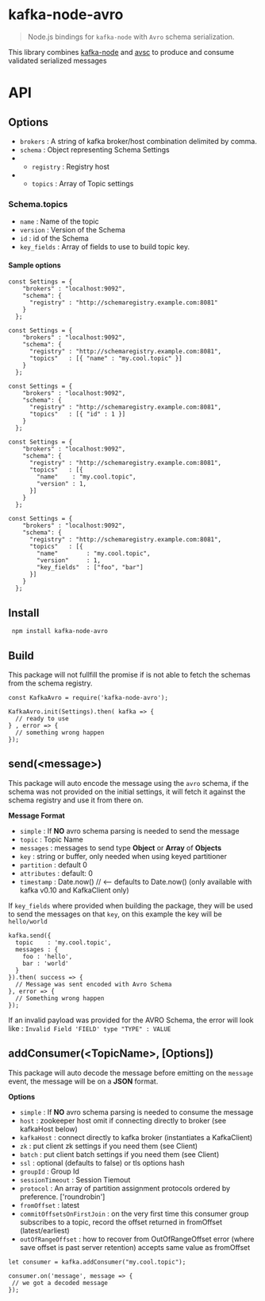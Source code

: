 # kafka-node-avro

> Node.js bindings for `kafka-node` with `Avro` schema serialization.

This library combines [kafka-node](https://github.com/SOHU-Co/kafka-node) and [avsc](https://github.com/mtth/avsc) to produce and consume validated serialized messages

# API

## Options
* `brokers`	: A string of kafka broker/host combination delimited by comma.
* `schema`	: Object representing Schema Settings
* * `registry` : Registry host
* * `topics` : Array of Topic settings

### Schema.topics

* `name` : Name of the topic
* `version` : Version of the Schema
* `id` : id of the Schema
* `key_fields` : Array of fields to use to build topic key.

#### Sample options


```
const Settings = {
    "brokers" : "localhost:9092",
    "schema": {
      "registry" : "http://schemaregistry.example.com:8081"
    }
  };
```

```
const Settings = {
    "brokers" : "localhost:9092",
    "schema": {
      "registry" : "http://schemaregistry.example.com:8081",
      "topics"   : [{ "name" : "my.cool.topic" }]
    }
  };
```

```
const Settings = {
    "brokers" : "localhost:9092",
    "schema": {
      "registry" : "http://schemaregistry.example.com:8081",
      "topics"   : [{ "id" : 1 }]
    }
  };
```

```
const Settings = {
    "brokers" : "localhost:9092",
    "schema": {
      "registry" : "http://schemaregistry.example.com:8081",
      "topics"   : [{
        "name"    : "my.cool.topic",
        "version" : 1,
      }]
    }
  };
```

```
const Settings = {
    "brokers" : "localhost:9092",
    "schema": {
      "registry" : "http://schemaregistry.example.com:8081",
      "topics"   : [{
        "name"        : "my.cool.topic",
        "version"     : 1,
        "key_fields"  : ["foo", "bar"]
      }]
    }
  };
```

## Install

```
 npm install kafka-node-avro
```

## Build

This package will not fullfill the promise if is not able to fetch the schemas from the schema registry.


```
const KafkaAvro = require('kafka-node-avro');

KafkaAvro.init(Settings).then( kafka => {
  // ready to use
} , error => {
  // something wrong happen
});

```

## send(\<message\>)
This package will auto encode the message using the `avro` schema, if the schema was not provided on the initial settings, it will fetch it against the schema registry and use it from there on.

**Message Format**

* `simple` : If **NO** avro schema parsing is needed to send the message
* `topic` : Topic Name
* `messages` : messages to send type **Object** or **Array** of **Objects**
* `key` : string or buffer, only needed when using keyed partitioner
* `partition` :  default 0
* `attributes` : default: 0
* `timestamp` : Date.now() // <-- defaults to Date.now() (only available with kafka v0.10 and KafkaClient only)


If `key_fields` where provided when building the package, they will be used to send the messages on that `key`, on this example the key will be `hello/world`

```
kafka.send({
  topic    : 'my.cool.topic',
  messages : {
    foo : 'hello',
    bar : 'world'
  }
}).then( success => {
  // Message was sent encoded with Avro Schema
}, error => {
  // Something wrong happen
});
```

If an invalid payload was provided for the AVRO Schema, the error will look like : `Invalid Field 'FIELD' type "TYPE" : VALUE`

## addConsumer(\<TopicName\>, [Options])

This package will auto decode the message before emitting on the `message` event, the message will be on a **JSON** format.

**Options**

* `simple` : If **NO** avro schema parsing is needed to consume the message
* `host` : zookeeper host omit if connecting directly to broker (see kafkaHost below)
* `kafkaHost` : connect directly to kafka broker (instantiates a KafkaClient)
* `zk` : put client zk settings if you need them (see Client)
* `batch` : put client batch settings if you need them (see Client)
* `ssl` : optional (defaults to false) or tls options hash
* `groupId` : Group Id
* `sessionTimeout` : Session Tiemout
* `protocol` : An array of partition assignment protocols ordered by preference. ['roundrobin']
* `fromOffset` : latest
* `commitOffsetsOnFirstJoin` : on the very first time this consumer group subscribes to a topic, record the offset returned in fromOffset (latest/earliest)
* `outOfRangeOffset` : how to recover from OutOfRangeOffset error (where save offset is past server retention) accepts same value as fromOffset

```
let consumer = kafka.addConsumer("my.cool.topic");

consumer.on('message', message => {
 // we got a decoded message
});
```
